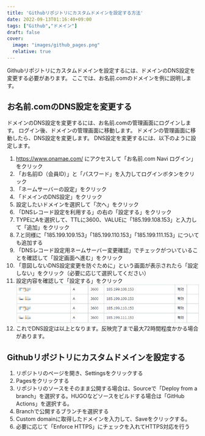 ```yaml
---
title: 'Githubリポジトリにカスタムドメインを設定する方法'
date: 2022-09-13T01:16:40+09:00
tags: ["Github","ドメイン"]
draft: false
cover:
  image: "images/github_pages.png"
  relative: true
---
```

Githubリポジトリにカスタムドメインを設定するには、ドメインのDNS設定を変更する必要があります。
ここでは、お名前.comのドメインを例に説明します。

## お名前.comのDNS設定を変更する
ドメインのDNS設定を変更するには、お名前.comの管理画面にログインします。
ログイン後、ドメインの管理画面に移動します。
ドメインの管理画面に移動したら、DNS設定を変更します。
DNS設定を変更するには、以下のように設定します。
1. https://www.onamae.com/ にアクセスして「お名前.com Navi ログイン」をクリック
2. 「お名前ID（会員ID）」と「パスワード」を入力してログインボタンをクリック
3. 「ネームサーバーの設定」をクリック
4. 「ドメインのDNS設定」をクリック
5. 設定したいドメインを選択して「次へ」をクリック
6. 「DNSレコード設定を利用する」の右の「設定する」をクリック
7. TYPEにAを選択して、TTLに3600、VALUEに「185.199.108.153」と入力して「追加」をクリック
8. 7.と同様に「185.199.109.153」「185.199.110.153」「185.199.111.153」についても追加する
9. 「DNSレコード設定用ネームサーバー変更確認」でチェックがついていることを確認して「設定画面へ進む」をクリック
10. 「意図しないDNS設定変更を防ぐために」という画面が表示されたら「設定しない」をクリック（必要に応じて選択してください）
11. 設定内容を確認して「設定する」をクリック
![img.png](images/img.png)
12. これでDNS設定は以上となります。反映完了まで最大72時間程度かかる場合があります。

## Githubリポジトリにカスタムドメインを設定する
1. リポジトリのページを開き、Settingsをクリックする
2. Pagesをクリックする
3. リポジトリのソースをそのまま公開する場合は、Sourceで「Deploy from a branch」を選択する。HUGOなどソースをビルドする場合は「GitHub Actions」を選択する。
4. Branchで公開するブランチを選択する
5. Custom domainに取得したドメインを入力して、Saveをクリックする。
6. 必要に応じて「Enforce HTTPS」にチェックを入れてHTTPS対応を行う

